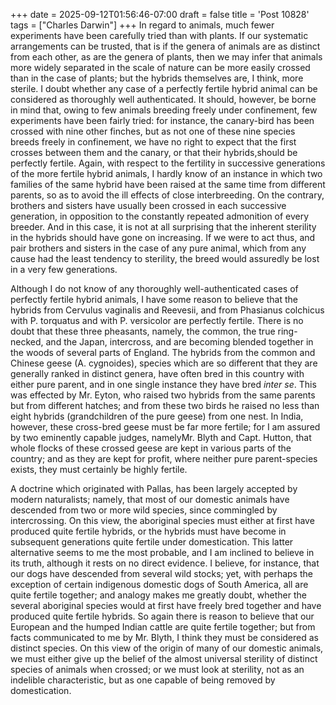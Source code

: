 +++
date = 2025-09-12T01:56:46-07:00
draft = false
title = 'Post 10828'
tags = ["Charles Darwin"]
+++
In regard to animals, much fewer experiments have been carefully tried than with plants. If our systematic arrangements can be trusted, that is if the genera of animals are as distinct from each other, as are the genera of plants, then we may infer that animals more widely separated in the scale of nature can be more easily crossed than in the case of plants; but the hybrids themselves are, I think, more sterile. I doubt whether any case of a perfectly fertile hybrid animal can be considered as thoroughly well authenticated. It should, however, be borne in mind that, owing to few animals breeding freely under confinement, few experiments have been fairly tried: for instance, the canary-bird has been crossed with nine other finches, but as not one of these nine species breeds freely in confinement, we have no right to expect that the first crosses between them and the canary, or that their hybrids,should be perfectly fertile. Again, with respect to the fertility in successive generations of the more fertile hybrid animals, I hardly know of an instance in which two families of the same hybrid have been raised at the same time from different parents, so as to avoid the ill effects of close interbreeding. On the contrary, brothers and sisters have usually been crossed in each successive generation, in opposition to the constantly repeated admonition of every breeder. And in this case, it is not at all surprising that the inherent sterility in the hybrids should have gone on increasing. If we were to act thus, and pair brothers and sisters in the case of any pure animal, which from any cause had the least tendency to sterility, the breed would assuredly be lost in a very few generations.

Although I do not know of any thoroughly well-authenticated cases of perfectly fertile hybrid animals, I have some reason to believe that the hybrids from Cervulus vaginalis and Reevesii, and from Phasianus colchicus with P. torquatus and with P. versicolor are perfectly fertile. There is no doubt that these three pheasants, namely, the common, the true ring-necked, and the Japan, intercross, and are becoming blended together in the woods of several parts of England. The hybrids from the common and Chinese geese (A. cygnoides), species which are so different that they are generally ranked in distinct genera, have often bred in this country with either pure parent, and in one single instance they have bred _inter se_. This was effected by Mr. Eyton, who raised two hybrids from the same parents but from different hatches; and from these two birds he raised no less than eight hybrids (grandchildren of the pure geese) from one nest. In India, however, these cross-bred geese must be far more fertile; for I am assured by two eminently capable judges, namelyMr. Blyth and Capt. Hutton, that whole flocks of these crossed geese are kept in various parts of the country; and as they are kept for profit, where neither pure parent-species exists, they must certainly be highly fertile.

A doctrine which originated with Pallas, has been largely accepted by modern naturalists; namely, that most of our domestic animals have descended from two or more wild species, since commingled by intercrossing. On this view, the aboriginal species must either at first have produced quite fertile hybrids, or the hybrids must have become in subsequent generations quite fertile under domestication. This latter alternative seems to me the most probable, and I am inclined to believe in its truth, although it rests on no direct evidence. I believe, for instance, that our dogs have descended from several wild stocks; yet, with perhaps the exception of certain indigenous domestic dogs of South America, all are quite fertile together; and analogy makes me greatly doubt, whether the several aboriginal species would at first have freely bred together and have produced quite fertile hybrids. So again there is reason to believe that our European and the humped Indian cattle are quite fertile together; but from facts communicated to me by Mr. Blyth, I think they must be considered as distinct species. On this view of the origin of many of our domestic animals, we must either give up the belief of the almost universal sterility of distinct species of animals when crossed; or we must look at sterility, not as an indelible characteristic, but as one capable of being removed by domestication.
